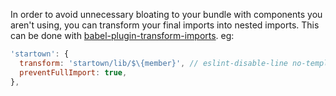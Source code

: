 In order to avoid unnecessary bloating to your bundle with components you aren\'t using, you can transform your final imports into nested imports. This can be done with [babel-plugin-transform-imports]((https://www.npmjs.com/package/babel-plugin-transform-imports|true)). eg:

```js
'startown': {
  transform: 'startown/lib/$\{member}', // eslint-disable-line no-template-curly-in-string
  preventFullImport: true,
},
```
